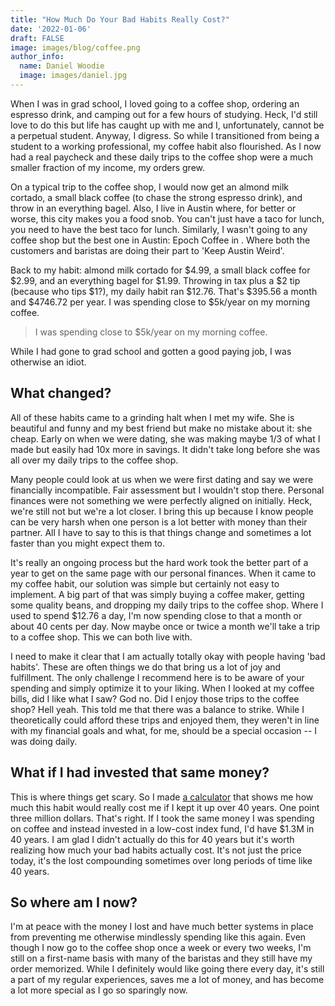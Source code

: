 ```yaml
---
title: "How Much Do Your Bad Habits Really Cost?"
date: '2022-01-06'
draft: FALSE
image: images/blog/coffee.png
author_info:
  name: Daniel Woodie
  image: images/daniel.jpg
---
```


When I was in grad school, I loved going to a coffee shop, ordering an espresso drink, and camping out for a few hours of studying. Heck, I'd still love to do this but life has caught up with me and I, unfortunately, cannot be a perpetual student. Anyway, I digress. So while I transitioned from being a student to a working professional, my coffee habit also flourished. As I now had a real paycheck and these daily trips to the coffee shop were a much smaller fraction of my income, my orders grew. 

On a typical trip to the coffee shop, I would now get an almond milk cortado, a small black coffee (to chase the strong espresso drink), and throw in an everything bagel. Also, I live in Austin where, for better or worse, this city makes you a food snob. You can't just have a taco for lunch, you need to have the best taco for lunch. Similarly, I wasn't going to any coffee shop but the best one in Austin: Epoch Coffee in . Where both the customers and baristas are doing their part to 'Keep Austin Weird'.

Back to my habit: almond milk cortado for $4.99, a small black coffee for $2.99, and an everything bagel for $1.99. Throwing in tax plus a $2 tip (because who tips $1?), my daily habit ran $12.76.  That's $395.56 a month and $4746.72 per year. I was spending close to $5k/year on my morning coffee.

>I was spending close to $5k/year on my morning coffee.

While I had gone to grad school and gotten a good paying job, I was otherwise an idiot.

## What changed?

All of these habits came to a grinding halt when I met my wife. She is beautiful and funny and my best friend but make no mistake about it: she cheap. Early on when we were dating, she was making maybe 1/3 of what I made but easily had 10x more in savings. It didn't take long before she was all over my daily trips to the coffee shop.

Many people could look at us when we were first dating and say we were financially incompatible. Fair assessment but I wouldn't stop there. Personal finances were not something we were perfectly aligned on initially. Heck, we're still not but we're a lot closer. I bring this up because I know people can be very harsh when one person is a lot better with money than their partner. All I have to say to this is that things change and sometimes a lot faster than you might expect them to.

It's really an ongoing process but the hard work took the better part of a year to get on the same page with our personal finances. When it came to my coffee habit, our solution was simple but certainly not easy to implement. A big part of that was simply buying a coffee maker, getting some quality beans, and dropping my daily trips to the coffee shop. Where I used to spend $12.76 a day, I'm now spending close to that a month or about 40 cents per day. Now maybe once or twice a month we'll take a trip to a coffee shop. This we can both live with.

I need to make it clear that I am actually totally okay with people having 'bad habits'. These are often things we do that bring us a lot of joy and fulfillment. The only challenge I recommend here is to be aware of your spending and simply optimize it to your liking. When I looked at my coffee bills, did I like what I saw? God no. Did I enjoy those trips to the coffee shop? Hell yeah. This told me that there was a balance to strike. While I theoretically could afford these trips and enjoyed them, they weren't in line with my financial goals and what, for me, should be a special occasion -- I was doing daily.

## What if I had invested that same money?

This is where things get scary. So I made <a href="/calculators/badhabits/" target="_blank">a calculator</a> that shows me how much this habit would really cost me if I kept it up over 40 years. One point three million dollars. That's right. If I took the same money I was spending on coffee and instead invested in a low-cost index fund, I'd have $1.3M in 40 years. I am glad I didn't actually do this for 40 years but it's worth realizing how much your bad habits actually cost. It's not just the price today, it's the lost compounding sometimes over long periods of time like 40 years.

## So where am I now?

I'm at peace with the money I lost and have much better systems in place from preventing me otherwise mindlessly spending like this again. Even though I now go to the coffee shop once a week or every two weeks, I'm still on a first-name basis with many of the baristas and they still have my order memorized. While I definitely would like going there every day, it's still a part of my regular experiences, saves me a lot of money, and has become a lot more special as I go so sparingly now.
